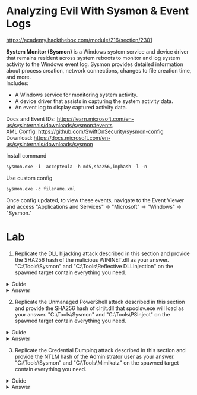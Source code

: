 # Analyzing Evil With Sysmon & Event Logs

https://academy.hackthebox.com/module/216/section/2301

**System Monitor (Sysmon)** is a Windows system service and device driver that
remains resident across system reboots to monitor and log system activity to the Windows event log.
Sysmon provides detailed information about process creation, network connections, changes to file creation time, and more. \
Includes:

- A Windows service for monitoring system activity.
- A device driver that assists in capturing the system activity data.
- An event log to display captured activity data.

Docs and Event IDs: https://learn.microsoft.com/en-us/sysinternals/downloads/sysmon#events \
XML Config: https://github.com/SwiftOnSecurity/sysmon-config \
Download: https://docs.microsoft.com/en-us/sysinternals/downloads/sysmon

Install command

```ps
sysmon.exe -i -accepteula -h md5,sha256,imphash -l -n
```

Use custom config

```ps
sysmon.exe -c filename.xml
```

Once config updated, to view these events, navigate to the Event Viewer and access "Applications and Services" -> "Microsoft" -> "Windows" -> "Sysmon."

# Lab

1. Replicate the DLL hijacking attack described in this section and provide the SHA256 hash of the malicious WININET.dll as your answer. "C:\Tools\Sysmon" and "C:\Tools\Reflective DLLInjection" on the spawned target contain everything you need.

<details>
<summary>Guide</summary>
  
cd into Tools\Sysmon and edit the configuration provided. Change "include" to "exclude" to not exclude imageload events (???).
![image](https://github.com/matt-rog/doc/assets/91029371/69cdb9b8-92ad-482d-97d5-3d3e4f91b630) \
Load the config
```
sysmon.exe -c sysmonconfig-export.xml
```
Go to C:\Tools\Reflective DLLInjection. Here is the rdi kit from https://github.com/stephenfewer/ReflectiveDLLInjection/tree/master \
Rename `reflective_dll.x64.dll` to `WININET.dll` and move it and **copy** `calc.exe` to the same writable directory. (WININET is a dll hijackable by calc.exe) \
Start that `calc.exe` and you'll start the injected message box process. (this is all just following the module guide) \
Used this xml filter to see the event generated by WININET.dll
```xml
<QueryList>
  <Query Id="0" Path="Microsoft-Windows-Sysmon/Operational">
    <Select Path="Microsoft-Windows-Sysmon/Operational">
	*[System[(EventID=7)]] and *[EventData[Data[@Name='ImageLoaded'] and (Data='C:\Users\Administrator\Desktop\Reflective DLLInjection\WININET.dll')]]
    </Select>
  </Query>
</QueryList>
```
It returns one event log.
</details>
<details>
<summary>Answer</summary>
51F2305DCF385056C68F7CCF5B1B3B9304865CEF1257947D4AD6EF5FAD2E3B13
</details>

2. Replicate the Unmanaged PowerShell attack described in this section and provide the SHA256 hash of clrjit.dll that spoolsv.exe will load as your answer. "C:\Tools\Sysmon" and "C:\Tools\PSInject" on the spawned target contain everything you need.

<details>
<summary>Guide</summary>

Literally just following the guide, start "Process Hacker" from the search bar. Open powershell, run the following (line by line). Be sure to put in your process ID.

```ps
 powershell -ep bypass
 Import-Module .\Invoke-PSInject.ps1
 Invoke-PSInject -ProcId [Process ID of spoolsv.exe] -PoshCode "V3JpdGUtSG9zdCAiSGVsbG8sIEd1cnU5OSEi"
```

Give it a couple seconds and in process hacker you should see the spoolsv.exe process turn green, meaning its managed.\
To find the event, run this xml filter. I got the locations of what to filter for from the guide + question.

```xml
<QueryList>
  <Query Id="0" Path="Microsoft-Windows-Sysmon/Operational">
    <Select Path="Microsoft-Windows-Sysmon/Operational">
	*[System[(EventID=7)]] and  *[EventData[Data[@Name='Image'] and (Data='C:\Windows\System32\spoolsv.exe')]]
 and *[EventData[Data[@Name='ImageLoaded'] and (Data='C:\Windows\Microsoft.NET\Framework64\v4.0.30319\clrjit.dll')]]
    </Select>
  </Query>
</QueryList>
```

You'll get one event, pull the SHA from there.

</details>
<details>
<summary>Answer</summary>
8A3CD3CF2249E9971806B15C75A892E6A44CCA5FF5EA5CA89FDA951CD2C09AA9
</details>

3. Replicate the Credential Dumping attack described in this section and provide the NTLM hash of the Administrator user as your answer. "C:\Tools\Sysmon" and "C:\Tools\Mimikatz" on the spawned target contain everything you need.

<details>
<summary>Guide</summary>

Via cmd line, go the the directory of the Mimikatz tool "\Tools\Mimikatz" and then start the executable in that folder, `AgentEXE.exe`. \
The Mimikatz tool will prompt you to run modules. \
Run the `privilege::debug` module and then the `sekurlsa::logonpasswords` module. \
The output of the last module will contain the hashes for the admin credentials. \ The NTLM is the flag.

</details>
<details>
<summary>Answer</summary>
5e4ffd54b3849aa720ed39f50185e533
</details>
